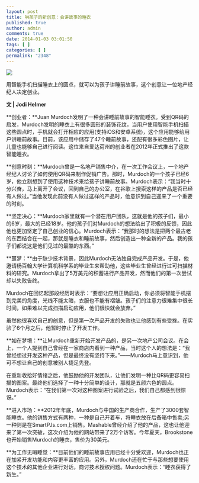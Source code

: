 ```yaml
---
layout: post
title: 哄孩子的新创意：会讲故事的睡衣
published: true
author: admin
comments: true
date: 2014-01-03 03:01:50
tags: [ ]
categories: [ ]
permalink: "2348"
---
```

![][1]

用智能手机扫描睡衣上的圆点，就可以为孩子讲睡前故事，这个创意让一位地产经纪人决定创业。

**文 | Jodi Helmer**

**创业者：**Juan Murdoch发明了一种会讲睡前故事的智能睡衣。受到QR码的启发，Murdoch发明的睡衣上有很多圆形的装饰花纹，当用户使用智能手机扫描这些圆点时，手机就会打开相应的应用(支持iOS和安卓系统)，这个应用能够给用户讲睡前故事。目前，该应用中储存了47个睡前故事，还配有很多彩色图片，让儿童也能够自己进行阅读。这位来自爱达荷州的创业者在2012年正式推出了这款智能睡衣。

**创意时刻：**Murdoch曾是一名地产销售中介，在一次工作会议上，一个地产经纪人讨论了如何使用QR码来制作促销广告。那时，Murdoch的一个孩子已经6岁，他立刻想到了使用这种技术来给孩子讲睡前故事。Murdoch表示：“我当时十分兴奋，马上离开了会议，回到自己的办公室，在谷歌上搜索这样的产品是否已经有人做过。”当他发现此前没有人做过这样的产品时，他意识到自己迎来了一个重要的时刻。

**坚定决心：**Murdoch家里就有一个潜在用户团队，这就是他的孩子们，最小的6岁，最大的已经18岁。他的孩子们对Murdoch的想法给出了积极的反馈，因此他也更加坚定了自己创业的信心。Murdoch表示：“我那时的想法是把两个最古老的东西结合在一起，那就是睡衣和睡前故事，然后创造出一种全新的产品。我的孩子们都说这是他们见过的最酷的东西。”

**噩梦：**由于缺少技术背景，因此Murdoch无法独自完成产品开发。于是，他邀请杨百翰大学计算机科学系的毕业生来帮助他，这些毕业生曾经进行过可扫描材料的研究。Murdoch拿出了5万美元的积蓄进行产品开发，然而他们的第一次尝试却以失败告终。

Murdoch在回忆起那段经历时表示：“要想让应用正确启动，你必须将智能手机摆到完美的角度，光线不能太暗，衣服也不能有褶皱。孩子们的注意力很难集中很长时间，如果难以完成扫描启动应用，他们很快就会放弃。”

虽然他很喜欢自己的创意，但是第一次产品开发的失败也让他感到有些受挫。在实验了6个月之后，他暂时停止了开发工作。

**如在梦境：**让Murdoch重新开始开发产品的，是另一次地产公司会议。在会上，一个人提到自己曾经在一家商店内看到一种产品，当时这个人的想法是：“我曾经想过开发这种产品，但是最终没有坚持下来。”——Murdoch马上意识到，他可不想让自己的创意被别人捷足先登。

在重新收拾好情绪之后，他鼓励他的开发团队，让他们发明一种比QR码更容易扫描的图案。最终他们选择了一种十分简单的设计，那就是五颜六色的圆点。Murdoch表示：“在我们第一次对这种图案进行试验之后，我们自己都感到很惊讶。”

**进入市场：**2012年年底，Murdoch与中国的生产商合作，生产了3000套智能睡衣。他的销售方式有两种，一种是自己开着车，将睡衣放在后备箱中售卖;另一种则是在SmartPJs.com上销售。Mashable曾经介绍了他的产品，这也让他迎来了第一次突破，这次介绍为他的网站带来了2万个访客。今年夏天，Brookstone也开始销售Murdoch的睡衣，售价为30美元。

**为工作无暇睡觉：**目前他们的睡前故事应用已经十分受欢迎，Murdoch也正在加紧开发功能和内容更丰富的应用。另外，Murdoch还在忙于与那些想要使用这个技术的其他企业进行对话，商讨技术授权问题。Murdoch表示：“睡衣获得了新生。”

 [1]: http://yongz.com/yz/wp-content/uploads/2014/04/f9cab1d6d1aaf856c98fef6805fc5729.jpg